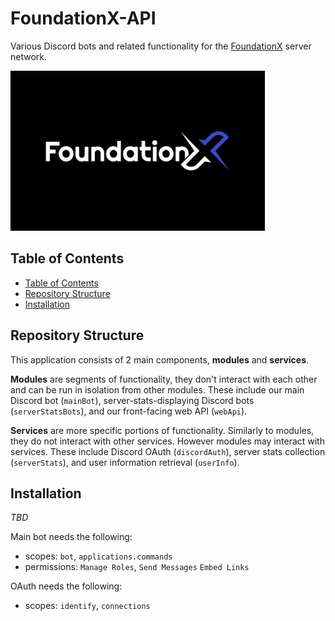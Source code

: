 <!-- omit from toc -->
# FoundationX-API

Various Discord bots and related functionality for the [FoundationX](https://foundationxservers.com) server network.

<img src=".github/logo.png" alt="FoundationX logo" height="256px">

## Table of Contents

- [Table of Contents](#table-of-contents)
- [Repository Structure](#repository-structure)
- [Installation](#installation)

## Repository Structure

This application consists of 2 main components, **modules** and **services**.

**Modules** are segments of functionality, they don't interact with each other and can be run in isolation from other modules. These include our main Discord bot (`mainBot`), server-stats-displaying Discord bots (`serverStatsBots`), and our front-facing web API (`webApi`).

**Services** are more specific portions of functionality. Similarly to modules, they do not interact with other services. However modules may interact with services. These include Discord OAuth (`discordAuth`), server stats collection (`serverStats`), and user information retrieval (`userInfo`).

## Installation

_TBD_

Main bot needs the following:
- scopes: `bot`, `applications.commands`
- permissions: `Manage Roles`, `Send Messages` `Embed Links` 

OAuth needs the following:
- scopes: `identify`, `connections`
